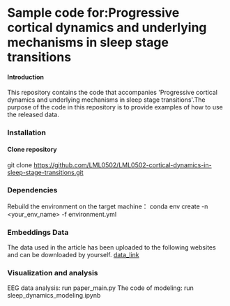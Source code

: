 # Sample code for:Progressive cortical dynamics and underlying mechanisms in sleep stage transitions
#### Introduction
This repository contains the code that accompanies 'Progressive cortical dynamics and underlying mechanisms in sleep stage transitions'.The purpose of the code in this repository is to provide examples of how to use the released data.

### Installation
#### Clone repository
git clone https://github.com/LML0502/LML0502-cortical-dynamics-in-sleep-stage-transitions.git

### Dependencies
Rebuild the environment on the target machine：
conda env create -n <your_env_name> -f environment.yml

### Embeddings Data
The data used in the article has been uploaded to the following websites and can be downloaded by yourself.
<a href="https://zenodo.org/uploads/15307159" target="data_link">data_link</a>


### Visualization and analysis
EEG data analysis:
run paper_main.py
The code of modeling:
run sleep_dynamics_modeling.ipynb
